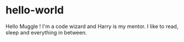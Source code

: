 # hello-world
Hello Muggle !
I'm a code wizard and Harry is my mentor. I like to read, sleep and everything in between.
